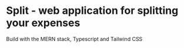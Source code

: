 # Split - web application for splitting your expenses

Build with the MERN stack, Typescript and Tailwind CSS